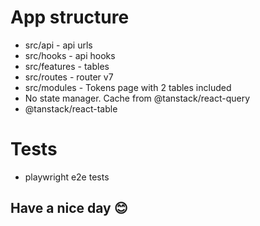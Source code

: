 
# App structure

- src/api - api urls
- src/hooks - api hooks
- src/features - tables
- src/routes - router v7
- src/modules - Tokens page with 2 tables included
- No state manager. Cache from @tanstack/react-query
- @tanstack/react-table

# Tests
- playwright e2e tests

## Have a nice day 😊